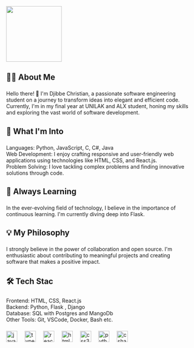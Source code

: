 
<img align="center" height="150"  src="https://lh3.googleusercontent.com/a/ACg8ocKgCDIHNjtT3Q-fdWiwPtqrjjPg23CMNOkx6uouskUA=s288-c-no" style="border-radius: 50" />


###



###

<h2 align="left">👩‍💻 About Me</h2>

###

<p align="left">Hello there! 👋 I'm Djibbe Christian, a passionate software engineering student on a journey to transform ideas into elegant and efficient code. Currently, I'm in my final year at UNILAK and ALX student, honing my skills and exploring the vast world of software development.</p>

###

<h2 align="left">🚀 What I'm Into</h2>

###

<p align="left">Languages: Python, JavaScript, C, C#, Java<br>Web Development: I enjoy crafting responsive and user-friendly web applications using technologies like HTML, CSS, and React.js.<br>Problem Solving: I love tackling complex problems and finding innovative solutions through code.</p>

###

<h2 align="left">🌱 Always Learning</h2>

###

<p align="left">In the ever-evolving field of technology, I believe in the importance of continuous learning. I'm currently diving deep into Flask.</p>

###

<h2 align="left">💡 My Philosophy</h2>

###

<p align="left">I strongly believe in the power of collaboration and open source. I'm enthusiastic about contributing to meaningful projects and creating software that makes a positive impact.</p>

###

<h2 align="left">🛠️ Tech Stac</h2>

###

<p align="left">Frontend: HTML, CSS, React.js<br>Backend: Python, Flask , Django<br>Database: SQL with Postgres and MangoDb<br>Other Tools: Git, VSCode, Docker, Bash etc.</p>

###

<div align="left">
  <img src="https://cdn.jsdelivr.net/gh/devicons/devicon/icons/javascript/javascript-original.svg" height="30" alt="javascript logo"  />
  <img width="12" />
  <img src="https://cdn.jsdelivr.net/gh/devicons/devicon/icons/typescript/typescript-original.svg" height="30" alt="typescript logo"  />
  <img width="12" />
  <img src="https://cdn.jsdelivr.net/gh/devicons/devicon/icons/react/react-original.svg" height="30" alt="react logo"  />
  <img width="12" />
  <img src="https://cdn.jsdelivr.net/gh/devicons/devicon/icons/html5/html5-original.svg" height="30" alt="html5 logo"  />
  <img width="12" />
  <img src="https://cdn.jsdelivr.net/gh/devicons/devicon/icons/css3/css3-original.svg" height="30" alt="css3 logo"  />
  <img width="12" />
  <img src="https://cdn.jsdelivr.net/gh/devicons/devicon/icons/python/python-original.svg" height="30" alt="python logo"  />
  <img width="12" />
  <img src="https://cdn.jsdelivr.net/gh/devicons/devicon/icons/csharp/csharp-original.svg" height="30" alt="csharp logo"  />
</div>

###



###
